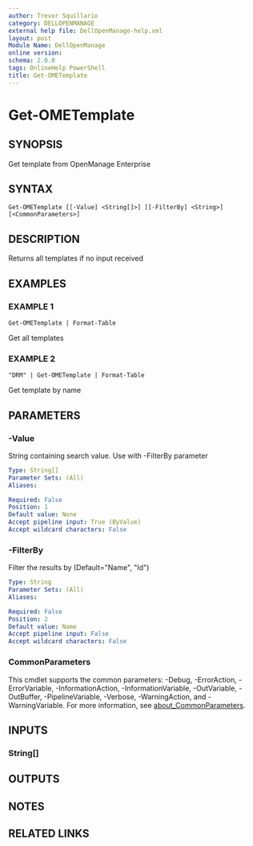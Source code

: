 ```yaml
---
author: Trevor Squillario
category: DELLOPENMANAGE
external help file: DellOpenManage-help.xml
layout: post
Module Name: DellOpenManage
online version:
schema: 2.0.0
tags: OnlineHelp PowerShell
title: Get-OMETemplate
---
```


# Get-OMETemplate

## SYNOPSIS
Get template from OpenManage Enterprise

## SYNTAX

```
Get-OMETemplate [[-Value] <String[]>] [[-FilterBy] <String>] [<CommonParameters>]
```

## DESCRIPTION
Returns all templates if no input received

## EXAMPLES

### EXAMPLE 1
```
Get-OMETemplate | Format-Table
```

Get all templates

### EXAMPLE 2
```
"DRM" | Get-OMETemplate | Format-Table
```

Get template by name

## PARAMETERS

### -Value
String containing search value.
Use with -FilterBy parameter

```yaml
Type: String[]
Parameter Sets: (All)
Aliases:

Required: False
Position: 1
Default value: None
Accept pipeline input: True (ByValue)
Accept wildcard characters: False
```

### -FilterBy
Filter the results by (Default="Name", "Id")

```yaml
Type: String
Parameter Sets: (All)
Aliases:

Required: False
Position: 2
Default value: Name
Accept pipeline input: False
Accept wildcard characters: False
```

### CommonParameters
This cmdlet supports the common parameters: -Debug, -ErrorAction, -ErrorVariable, -InformationAction, -InformationVariable, -OutVariable, -OutBuffer, -PipelineVariable, -Verbose, -WarningAction, and -WarningVariable. For more information, see [about_CommonParameters](http://go.microsoft.com/fwlink/?LinkID=113216).

## INPUTS

### String[]
## OUTPUTS

## NOTES

## RELATED LINKS
